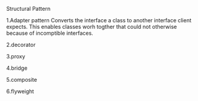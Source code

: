 Structural Pattern

1.Adapter pattern
     Converts the interface a class to another interface client expects. This enables classes worh togther that could not otherwise because of incomptible interfaces.
     
     
2.decorator


3.proxy


4.bridge


5.composite

6.flyweight
